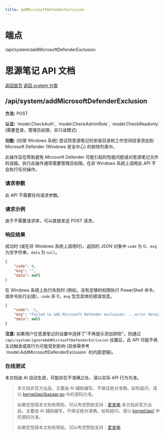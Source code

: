 ```yaml
---
title: addMicrosoftDefenderExclusion
---
```

# 端点

/api/system/addMicrosoftDefenderExclusion

# 思源笔记 API 文档

[返回首页](../index.html) [返回 system 分类](index.html)

## /api/system/addMicrosoftDefenderExclusion

**方法:** POST

**认证:** \`model.CheckAuth\`, \`model.CheckAdminRole\`, \`model.CheckReadonly\` (需要登录，管理员权限，非只读模式)

**功能:** (仅限 Windows 系统) 尝试将思源笔记的安装目录和工作空间目录添加到 Microsoft Defender (Windows 安全中心) 的排除列表中。

此操作旨在帮助避免 Microsoft Defender 可能引起的性能问题或对思源笔记文件的误报。执行此操作通常需要管理员权限。在非 Windows 系统上调用此 API 不会执行任何操作。

### 请求参数

此 API 不需要任何请求参数。

### 请求示例

由于不需要请求体，可以直接发送 POST 请求。

### 响应结果

成功时 (或在非 Windows 系统上调用时)，返回的 JSON 对象中 `code` 为 0，`msg` 为空字符串，`data` 为 `null`。

```json
{
    "code": 0,
    "msg": "",
    "data": null
}
```

在 Windows 系统上执行失败时 (例如，没有足够的权限执行 PowerShell 命令，或命令执行出错)，`code` 非 0，`msg` 包含具体的错误信息。

```json
{
    "code": -1,
    "msg": "Failed to add Microsoft Defender exclusion: ...error details...",
    "data": null
}
```

**注意:** 如果用户在思源笔记的设置中选择了"不再提示添加排除"，则通过 `/api/system/ignoreAddMicrosoftDefenderExclusion` 设置后，此 API 可能不再主动触发或其行为可能受到影响 (具体需参考 \`model.AddMicrosoftDefenderExclusion\` 的内部逻辑)。

### 在线测试

本文档由 AI 自动生成，可能存在不准确之处，请以实际 API 行为为准。
> 本文档非官方出品，主要由 AI 辅助编写，不保证绝对准确。如有疑问，请以 [kernel/api/bazaar.go](https://github.com/siyuan-note/siyuan/blob/master/kernel/api/bazaar.go) 中的源码为准。
> 
> 如果您觉得本文档有帮助，可以考虑赞助支持：[爱发电](https://afdian.com/a/leolee9086?tab=feed)
> 本文档非官方出品，主要由 AI 辅助编写，不保证绝对准确。如有疑问，请以 [kernel/api/](https://github.com/siyuan-note/siyuan/blob/master/kernel/api/) 中的源码为准。
> 
> 如果您觉得本文档有帮助，可以考虑赞助支持：[爱发电](https://afdian.com/a/leolee9086?tab=feed)
